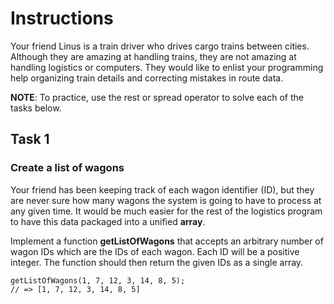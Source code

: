 # Instructions

Your friend Linus is a train driver who drives cargo trains between cities. Although they are amazing at handling trains, they are not amazing at handling logistics or computers. They would like to enlist your programming help organizing train details and correcting mistakes in route data.

**NOTE**: To practice, use the rest or spread operator to solve each of the tasks below.

## Task 1

### Create a list of wagons

Your friend has been keeping track of each wagon identifier (ID), but they are never sure how many wagons the system is going to have to process at any given time. It would be much easier for the rest of the logistics program to have this data packaged into a unified **array**.

Implement a function **getListOfWagons** that accepts an arbitrary number of wagon IDs which are the IDs of each wagon. Each ID will be a positive integer. The function should then return the given IDs as a single array.

    getListOfWagons(1, 7, 12, 3, 14, 8, 5);
    // => [1, 7, 12, 3, 14, 8, 5]
